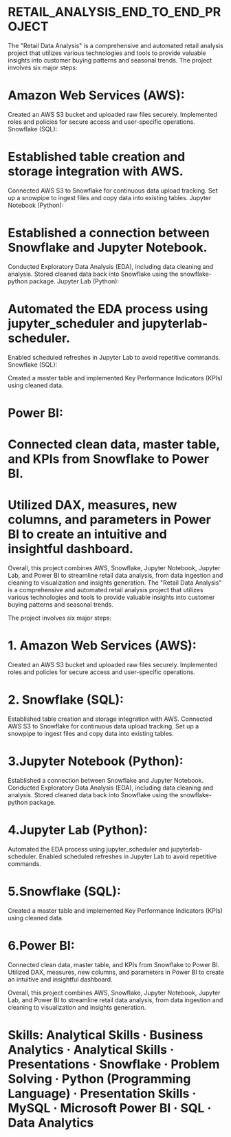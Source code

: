 # RETAIL_ANALYSIS_END_TO_END_PROJECT

The "Retail Data Analysis" is a comprehensive and automated retail analysis project that utilizes various technologies and tools to provide valuable insights into customer buying patterns and seasonal trends. The project involves six major steps:

# Amazon Web Services (AWS):

Created an AWS S3 bucket and uploaded raw files securely.
Implemented roles and policies for secure access and user-specific operations.
Snowflake (SQL):

# Established table creation and storage integration with AWS.
Connected AWS S3 to Snowflake for continuous data upload tracking.
Set up a snowpipe to ingest files and copy data into existing tables.
Jupyter Notebook (Python):

# Established a connection between Snowflake and Jupyter Notebook.
Conducted Exploratory Data Analysis (EDA), including data cleaning and analysis.
Stored cleaned data back into Snowflake using the snowflake-python package.
Jupyter Lab (Python):

# Automated the EDA process using jupyter_scheduler and jupyterlab-scheduler.
Enabled scheduled refreshes in Jupyter Lab to avoid repetitive commands.
Snowflake (SQL):

Created a master table and implemented Key Performance Indicators (KPIs) using cleaned data.
# Power BI:

# Connected clean data, master table, and KPIs from Snowflake to Power BI.
# Utilized DAX, measures, new columns, and parameters in Power BI to create an intuitive and insightful dashboard.

Overall, this project combines AWS, Snowflake, Jupyter Notebook, Jupyter Lab, and Power BI to streamline retail data analysis, from data ingestion and cleaning to visualization and insights generation.
The "Retail Data Analysis" is a comprehensive and automated retail analysis project that utilizes various technologies and tools to provide valuable insights into customer buying patterns and seasonal trends. 

The project involves six major steps: 

# 1. Amazon Web Services (AWS): 
Created an AWS S3 bucket and uploaded raw files securely. Implemented roles and policies for secure access and user-specific operations. 

# 2. Snowflake (SQL): 
Established table creation and storage integration with AWS. Connected AWS S3 to Snowflake for continuous data upload tracking. Set up a snowpipe to ingest files and copy data into existing tables. 

# 3.Jupyter Notebook (Python): 
Established a connection between Snowflake and Jupyter Notebook. Conducted Exploratory Data Analysis (EDA), including data cleaning and analysis. Stored cleaned data back into Snowflake using the snowflake-python package.

# 4.Jupyter Lab (Python): 
Automated the EDA process using jupyter_scheduler and jupyterlab-scheduler. Enabled scheduled refreshes in Jupyter Lab to avoid repetitive commands.

# 5.Snowflake (SQL): 
Created a master table and implemented Key Performance Indicators (KPIs) using cleaned data. 

# 6.Power BI: 
Connected clean data, master table, and KPIs from Snowflake to Power BI. Utilized DAX, measures, new columns, and parameters in Power BI to create an intuitive and insightful dashboard.

Overall, this project combines AWS, Snowflake, Jupyter Notebook, Jupyter Lab, and Power BI to streamline retail data analysis, from data ingestion and cleaning to visualization and insights generation.

# Skills: Analytical Skills · Business Analytics · Analytical Skills · Presentations · Snowflake · Problem Solving · Python (Programming Language) · Presentation Skills · MySQL · Microsoft Power BI · SQL · Data Analytics
